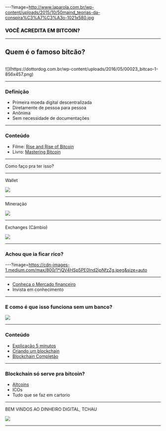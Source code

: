 ---?image=http://www.laparola.com.br/wp-content/uploads/2015/10/50maind_teorias-da-conspira%C3%A7%C3%A3o-1021x580.jpg

<h3 style="color: black;text-transform: uppercase;background: #ffffff85;">Você acredita em Bitcoin?</span>

---

## Quem é o famoso bitcão?

<br>
![](https://dottordog.com.br/wp-content/uploads/2016/05/00023_bitcao-1-856x457.png)

---

### Definição

- Primeira moeda digital descentralizada
- Diretamente de pessoa para pessoa
- Anônima
- Sem necessidade de documentações

---

### Conteúdo

- Filme: [Rise and Rise of Bitcoin](http://www.imdb.com/title/tt2821314/)
- Livro: [Mastering Bitcoin](https://www.amazon.com.br/Mastering-Bitcoin-2e-Andreas-Antonopoulos/dp/1491954388?tag=goog0ef-20&smid=A1ZZFT5FULY4LN&ascsubtag=3cebb7a6-0ba8-44f6-ad91-9a81acbad4df)

---

Como faço pra ter isso?

---

Wallet

![](http://imag.malavida.com/mvimgbig/download-fs/bitcoin-wallet-13602-5.jpg)

---

Mineração

![](https://amp.businessinsider.com/images/5a1a7e57ec1ade76c000e8cc-750-375.jpg)

---

Exchanges (Câmbio)

![](https://d1ic4altzx8ueg.cloudfront.net/finder-us/wp-uploads/2017/09/Exodus-wallet-interface-screenshot.png)

---

### Achou que ia ficar rico?

---?image=https://cdn-images-1.medium.com/max/800/1*jQV4HSp5PE0lnd2ipNfzZg.jpeg&size=auto

---

- [Conheça o Mercado financeiro](https://br.tradingview.com/symbols/BTCUSD/)
- Invista em conhecimento

---

### E como é que isso funciona sem um banco?

![](http://online.wsj.com/media/0201_cio_ledg_G_20160201185005.jpg)

---

### Conteúdo

- [Explicação 5 minutos](https://www.youtube.com/watch?v=SSo_EIwHSd4)
- [Criando um blockchain](https://www.youtube.com/watch?v=zVqczFZr124)
- [Blockchain Completão](https://www.youtube.com/watch?v=Lx9zgZCMqXE&t=15s)


---

### Blockchain só serve pra bitcoin?
  - [Altcoins](https://coinmarketcap.com/pt-br/all/views/all/)
  - ICOs
  - Tudo que se faz em cartorio

---

BEM VINDOS AO DINHEIRO DIGITAL, TCHAU

![](https://media.giphy.com/media/fdOA43sHFE6Pu/giphy.gif)


---

